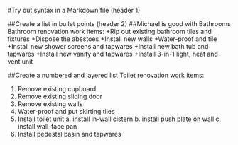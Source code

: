 #Try out syntax in a Markdown file (header 1)

##Create a list in bullet points (header 2)
##Michael is good with Bathrooms
Bathroom renovation work items:
+Rip out existing bathroom tiles and fixtures
+Dispose the abestoes
+Install new walls
+Water-proof and tile
+Install new shower screens and tapwares
+Install new bath tub and tapwares
+Install new vanity and tapwares
+Install 3-in-1 light, heat and vent unit

##Create a numbered and layered list 
Toilet renovation work items:
1. Remove existing cupboard
2. Remove existing sliding door
3. Remove existing walls
4. Water-proof and put skirting tiles
5. Install toilet unit
    a. install in-wall cistern
    b. install push plate on wall
    c. install wall-face pan
6. Install pedestal basin and tapwares
